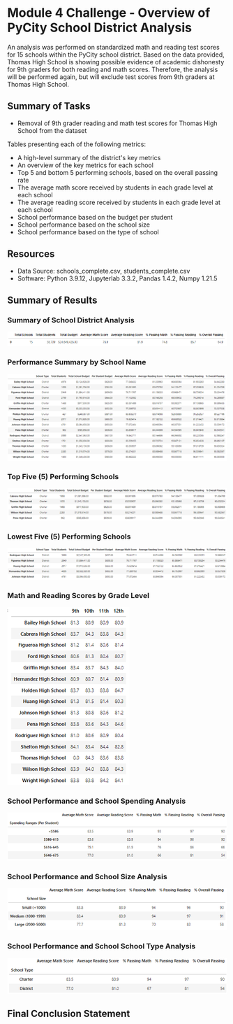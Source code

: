 # Module 4 Challenge - Overview of PyCity School District Analysis
An analysis was performed on standardized math and reading test scores for 15 schools within the PyCity school district. Based on the data provided, Thomas High School is showing possible evidence of academic dishonesty for 9th graders for both reading and math scores. Therefore, the analysis will be performed again, but will exclude test scores from 9th graders at Thomas High School.

## Summary of Tasks
* Removal of 9th grader reading and math test scores for Thomas High School from the dataset 

Tables presenting each of the following metrics:
* A high-level summary of the district's key metrics
* An overview of the key metrics for each school
* Top 5 and bottom 5 performing schools, based on the overall passing rate
* The average math score received by students in each grade level at each school
* The average reading score received by students in each grade level at each school
* School performance based on the budget per student
* School performance based on the school size 
* School performance based on the type of school

## Resources
- Data Source: schools_complete.csv, students_complete.csv
- Software: Python 3.9.12, Jupyterlab 3.3.2, Pandas 1.4.2, Numpy 1.21.5

## Summary of Results
### Summary of School District Analysis
![Summary of PyCity School District Statistics](Resources/School_District_Stats_Summary.PNG)

### Performance Summary by School Name
![Summary by School Name](Resources/Summary_by_School_Name.PNG)

### Top Five (5) Performing Schools
![Summary of Top Five Schools](Resources/Summary_Top_Five.PNG)

### Lowest Five (5) Performing Schools
![Summary of Top Low Schools](Resources/Summary_Low_Five.PNG)

### Math and Reading Scores by Grade Level
![Math and Reading by Grade](Resources/Math_Reading_Grade.PNG)

### School Performance and School Spending Analysis
![Summary of School Scores and Spending](Resources/Scores_Spending.PNG)

### School Performance and School Size Analysis
![Summary of School Scores and Size](Resources/Scores_Size.PNG)

### School Performance and School School Type Analysis
![Summary of School Scores and School Type](Resources/Scores_Type.PNG)

## Final Conclusion Statement

